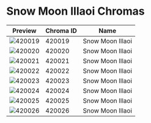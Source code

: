 # Snow Moon Illaoi Chromas

| Preview | Chroma ID | Name |
|---------|-----------|------|
| ![420019](https://raw.communitydragon.org/latest/plugins/rcp-be-lol-game-data/global/default/v1/champion-chroma-images/420/420019.png) | 420019 | Snow Moon Illaoi |
| ![420020](https://raw.communitydragon.org/latest/plugins/rcp-be-lol-game-data/global/default/v1/champion-chroma-images/420/420020.png) | 420020 | Snow Moon Illaoi |
| ![420021](https://raw.communitydragon.org/latest/plugins/rcp-be-lol-game-data/global/default/v1/champion-chroma-images/420/420021.png) | 420021 | Snow Moon Illaoi |
| ![420022](https://raw.communitydragon.org/latest/plugins/rcp-be-lol-game-data/global/default/v1/champion-chroma-images/420/420022.png) | 420022 | Snow Moon Illaoi |
| ![420023](https://raw.communitydragon.org/latest/plugins/rcp-be-lol-game-data/global/default/v1/champion-chroma-images/420/420023.png) | 420023 | Snow Moon Illaoi |
| ![420024](https://raw.communitydragon.org/latest/plugins/rcp-be-lol-game-data/global/default/v1/champion-chroma-images/420/420024.png) | 420024 | Snow Moon Illaoi |
| ![420025](https://raw.communitydragon.org/latest/plugins/rcp-be-lol-game-data/global/default/v1/champion-chroma-images/420/420025.png) | 420025 | Snow Moon Illaoi |
| ![420026](https://raw.communitydragon.org/latest/plugins/rcp-be-lol-game-data/global/default/v1/champion-chroma-images/420/420026.png) | 420026 | Snow Moon Illaoi |